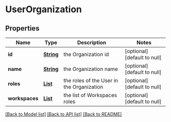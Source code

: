 # UserOrganization
## Properties

Name | Type | Description | Notes
------------ | ------------- | ------------- | -------------
**id** | [**String**](string.md) | the Organization id | [optional] [default to null]
**name** | [**String**](string.md) | the Organization name | [optional] [default to null]
**roles** | [**List**](string.md) | the roles of the User in the Organization | [optional] [default to null]
**workspaces** | [**List**](UserWorkspace.md) | the list of Workspaces roles | [optional] [default to null]

[[Back to Model list]](../README.md#documentation-for-models) [[Back to API list]](../README.md#documentation-for-api-endpoints) [[Back to README]](../README.md)

